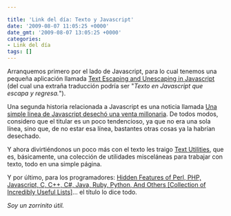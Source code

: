 ```yaml
---

title: 'Link del día: Texto y Javascript'
date: '2009-08-07 11:05:25 +0000'
date_gmt: '2009-08-07 13:05:25 +0000'
categories:
- Link del día
tags: []
---
```


Arranquemos primero por el lado de Javascript, para lo cual tenemos una pequeña aplicación llamada [Text Escaping and Unescaping in Javascript](http://0xcc.net/jsescape/) (del cual una extraña traducción podría ser "_Texto en Javascript que escapa y regresa._").

Una segunda historia relacionada a Javascript es una noticia llamada [Una simple linea de Javascript desechó una venta millonaria](http://www.fayerwayer.com/2009/07/una-simple-linea-de-javascript-desecho-una-venta-millonaria/). De todos modos, considero que el titular es un poco tendencioso, ya que no era una sola línea, sino que, de no estar esa línea, bastantes otras cosas ya la habrían desechado.

Y ahora divirtiéndonos un poco más con el texto les traigo [Text Utilities](http://streetpc.free.fr/text/), que es, básicamente, una colección de utilidades misceláneas para trabajar con texto, todo en una simple página.

Y por último, para los programadores: [Hidden Features of Perl, PHP, Javascript, C, C++, C#, Java, Ruby, Python, And Others [Collection of Incredibly Useful Lists]](http://beerpla.net/2009/06/21/hidden-features-of-perl-php-javascript-c-c-c-java-ruby-python-and-others-collection-of-incredibly-useful-lists/)... el título lo dice todo.

_Soy un zorrinito útil._
